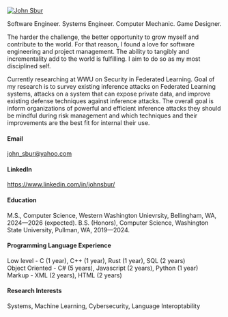 

[![John Sbur](https://img.shields.io/badge/ScratchyPirate-github-blue?logo=github)](https://github.com/ScratchyPirate)

Software Engineer. Systems Engineer. Computer Mechanic. Game Designer.

The harder the challenge, the better opportunity to grow myself and contribute to the world. For that reason, I found 
a love for software engineering and project management. The ability to tangibly and incrementality add to the world is
fulfilling. I aim to do so as my most disciplined self.

Currently researching at WWU on Security in Federated Learning. Goal of my research is to survey existing inference 
attacks on Federated Learning systems, attacks on a system that can expose private data, and improve existing defense 
techniques against inference attacks. The overall goal is inform organizations of powerful and efficient inference 
attacks they should be mindful during risk management and which techniques and their improvements are the best fit for
internal their use.

#### Email
john_sbur@yahoo.com

#### LinkedIn
https://www.linkedin.com/in/johnsbur/

#### Education
M.S., Computer Science, Western Washington Unievrsity, Bellingham, WA, 2024—2026 (expected).
B.S. (Honors), Computer Science, Washington State University, Pullman, WA, 2019—2024.

#### Programming Language Experience
Low level - C (1 year), C++ (1 year), Rust (1 year), SQL (2 years)\
Object Oriented - C# (5 years), Javascript (2 years), Python (1 year)\
Markup - XML (2 years), HTML (2 years)

#### Research Interests
Systems, Machine Learning, Cybersecurity, Language Interoptability



